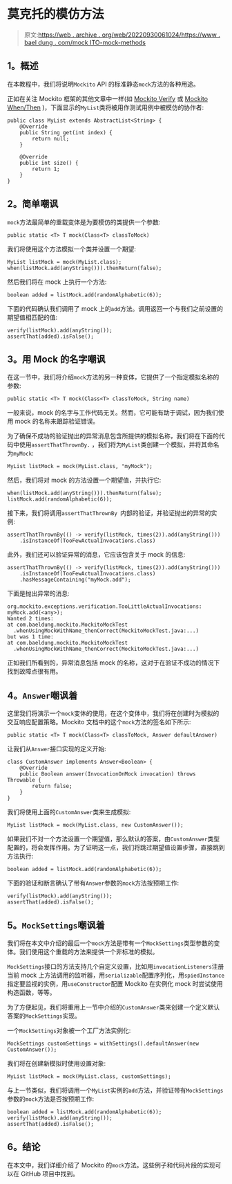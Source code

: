 # 莫克托的模仿方法

> 原文:[https://web . archive . org/web/20220930061024/https://www . bael dung . com/mock ITO-mock-methods](https://web.archive.org/web/20220930061024/https://www.baeldung.com/mockito-mock-methods)

## **1。概述**

在本教程中，我们将说明`Mockito` API 的标准静态`mock`方法的各种用途。

正如在关注 Mockito 框架的其他文章中一样(如 [Mockito Verify](/web/20221026103513/https://www.baeldung.com/mockito-verify) 或 [Mockito When/Then](/web/20221026103513/https://www.baeldung.com/mockito-behavior) )，下面显示的`MyList`类将被用作测试用例中被模仿的协作者:

```
public class MyList extends AbstractList<String> {
    @Override
    public String get(int index) {
        return null;
    }

    @Override
    public int size() {
        return 1;
    }
}
```

## **2。简单嘲讽**

`mock`方法最简单的重载变体是为要模仿的类提供一个参数:

```
public static <T> T mock(Class<T> classToMock)
```

我们将使用这个方法模拟一个类并设置一个期望:

```
MyList listMock = mock(MyList.class);
when(listMock.add(anyString())).thenReturn(false);
```

然后我们将在 mock 上执行一个方法:

```
boolean added = listMock.add(randomAlphabetic(6));
```

下面的代码确认我们调用了 mock 上的`add`方法。调用返回一个与我们之前设置的期望值相匹配的值:

```
verify(listMock).add(anyString());
assertThat(added).isFalse();
```

## **3。用 Mock 的名字嘲讽**

在这一节中，我们将介绍`mock`方法的另一种变体，它提供了一个指定模拟名称的参数:

```
public static <T> T mock(Class<T> classToMock, String name)
```

一般来说，mock 的名字与工作代码无关。然而，它可能有助于调试，因为我们使用 mock 的名称来跟踪验证错误。

为了确保不成功的验证抛出的异常消息包含所提供的模拟名称，我们将在下面的代码中使用`assertThatThrownBy.`
，我们将为`MyList`类创建一个模拟，并将其命名为`myMock`:

```
MyList listMock = mock(MyList.class, "myMock");
```

然后，我们将对 mock 的方法设置一个期望值，并执行它:

```
when(listMock.add(anyString())).thenReturn(false);
listMock.add(randomAlphabetic(6));
```

接下来，我们将调用`assertThatThrownBy `内部的验证，并验证抛出的异常的实例:

```
assertThatThrownBy(() -> verify(listMock, times(2)).add(anyString()))
    .isInstanceOf(TooFewActualInvocations.class)
```

此外，我们还可以验证异常的消息，它应该包含关于 mock 的信息:

```
assertThatThrownBy(() -> verify(listMock, times(2)).add(anyString()))
    .isInstanceOf(TooFewActualInvocations.class)
    .hasMessageContaining("myMock.add");
```

下面是抛出异常的消息:

```
org.mockito.exceptions.verification.TooLittleActualInvocations:
myMock.add(<any>);
Wanted 2 times:
at com.baeldung.mockito.MockitoMockTest
  .whenUsingMockWithName_thenCorrect(MockitoMockTest.java:...)
but was 1 time:
at com.baeldung.mockito.MockitoMockTest
  .whenUsingMockWithName_thenCorrect(MockitoMockTest.java:...)
```

正如我们所看到的，异常消息包括 mock 的名称，这对于在验证不成功的情况下找到故障点很有用。

## **4。`Answer`嘲讽着**

这里我们将演示一个`mock`变体的使用，在这个变体中，我们将在创建时为模拟的交互响应配置策略。Mockito 文档中的这个`mock`方法的签名如下所示:

```
public static <T> T mock(Class<T> classToMock, Answer defaultAnswer)
```

让我们从`Answer`接口实现的定义开始:

```
class CustomAnswer implements Answer<Boolean> {
    @Override
    public Boolean answer(InvocationOnMock invocation) throws Throwable {
        return false;
    }
}
```

我们将使用上面的`CustomAnswer`类来生成模拟:

```
MyList listMock = mock(MyList.class, new CustomAnswer());
```

如果我们不对一个方法设置一个期望值，那么默认的答案，由`CustomAnswer`类型配置的，将会发挥作用。为了证明这一点，我们将跳过期望值设置步骤，直接跳到方法执行:

```
boolean added = listMock.add(randomAlphabetic(6));
```

下面的验证和断言确认了带有`Answer`参数的`mock`方法按预期工作:

```
verify(listMock).add(anyString());
assertThat(added).isFalse();
```

## **5。`MockSettings`嘲讽着**

我们将在本文中介绍的最后一个`mock`方法是带有一个`MockSettings`类型参数的变体。我们使用这个重载的方法来提供一个非标准的模拟。

`MockSettings`接口的方法支持几个自定义设置，比如用`invocationListeners`注册当前 mock 上方法调用的监听器，用`serializable`配置序列化，用`spiedInstance`指定要监视的实例，用`useConstructor`配置 Mockito 在实例化 mock 时尝试使用构造函数，等等。

为了方便起见，我们将重用上一节中介绍的`CustomAnswer`类来创建一个定义默认答案的`MockSettings`实现。

一个`MockSettings`对象被一个工厂方法实例化:

```
MockSettings customSettings = withSettings().defaultAnswer(new CustomAnswer());
```

我们将在创建新模拟时使用设置对象:

```
MyList listMock = mock(MyList.class, customSettings);
```

与上一节类似，我们将调用一个`MyList`实例的`add`方法，并验证带有`MockSettings`参数的`mock`方法是否按预期工作:

```
boolean added = listMock.add(randomAlphabetic(6));
verify(listMock).add(anyString());
assertThat(added).isFalse();
```

## **6。结论**

在本文中，我们详细介绍了 Mockito 的`mock`方法。这些例子和代码片段的实现可以在 GitHub 项目中找到。